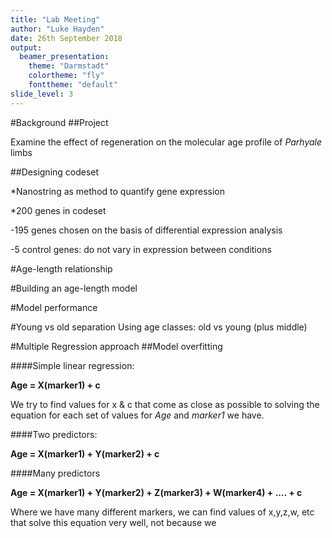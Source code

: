 ```yaml
---
title: "Lab Meeting"
author: "Luke Hayden"
date: 26th September 2018
output:
  beamer_presentation:
    theme: "Darmstadt"
    colortheme: "fly"
    fonttheme: "default"
slide_level: 3
---
```








#Background
##Project

Examine the effect of regeneration on the molecular age profile of *Parhyale* limbs

##Designing codeset

*Nanostring as method to quantify gene expression

*200 genes in codeset

-195 genes chosen on the basis of differential expression analysis 

-5 control genes: do not vary in expression between conditions


#Age-length relationship



#Building an age-length model


#Model performance

#Young vs old separation
Using age classes: old vs young (plus middle)

#Multiple Regression approach
##Model overfitting

####Simple linear regression: 

**Age = X(marker1) + c**

We try to find values for x & c that come as close as possible to solving the equation for each set of values for *Age* and *marker1* we have. 

####Two predictors:

**Age = X(marker1) + Y(marker2) + c**

####Many predictors

**Age = X(marker1) + Y(marker2) + Z(marker3) + W(marker4) + .... + c**


Where we have many different markers, we can find values of x,y,z,w, etc that solve this equation very well, not because we 

#






